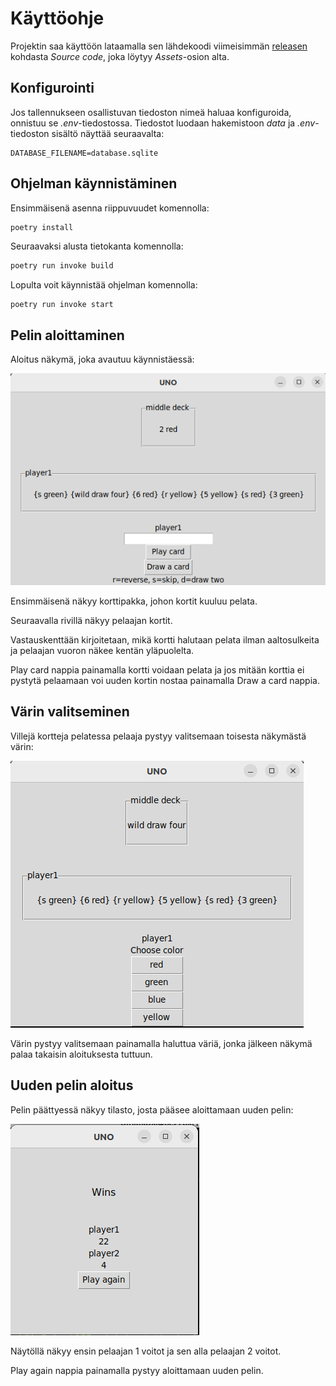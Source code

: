 # Käyttöohje

Projektin saa käyttöön lataamalla sen lähdekoodi viimeisimmän [releasen](https://github.com/pinjakokkonen/ot-harjoitustyo/releases/tag/loppupalautus) kohdasta _Source code_, joka löytyy _Assets_-osion alta.

## Konfigurointi

Jos tallennukseen osallistuvan tiedoston nimeä haluaa konfiguroida, onnistuu se _.env_-tiedostossa. Tiedostot luodaan hakemistoon _data_ ja _.env_-tiedoston sisältö näyttää seuraavalta:

```
DATABASE_FILENAME=database.sqlite
```

## Ohjelman käynnistäminen

Ensimmäisenä asenna riippuvuudet komennolla:

```bash
poetry install
```

Seuraavaksi alusta tietokanta komennolla:

```bash
poetry run invoke build
```

Lopulta voit käynnistää ohjelman komennolla:

```
poetry run invoke start
```

## Pelin aloittaminen

Aloitus näkymä, joka avautuu käynnistäessä:

![aloitus näkymä](./kuvat/game-front-page.png)

Ensimmäisenä näkyy korttipakka, johon kortit kuuluu pelata.

Seuraavalla rivillä näkyy pelaajan kortit.

Vastauskenttään kirjoitetaan, mikä kortti halutaan pelata ilman aaltosulkeita ja pelaajan vuoron näkee kentän yläpuolelta.

Play card nappia painamalla kortti voidaan pelata ja jos mitään korttia ei pystytä pelaamaan voi uuden kortin nostaa painamalla Draw a card nappia.

## Värin valitseminen

Villejä kortteja pelatessa pelaaja pystyy valitsemaan toisesta näkymästä värin:

![värin valinta näkymä](./kuvat/game-choose-a-color-view.png)

Värin pystyy valitsemaan painamalla haluttua väriä, jonka jälkeen näkymä palaa takaisin aloituksesta tuttuun.

## Uuden pelin aloitus

Pelin päättyessä näkyy tilasto, josta pääsee aloittamaan uuden pelin:

![voittojen tilasto näkymä](./kuvat/chart-view.png)

Näytöllä näkyy ensin pelaajan 1 voitot ja sen alla pelaajan 2 voitot.

Play again nappia painamalla pystyy aloittamaan uuden pelin.
